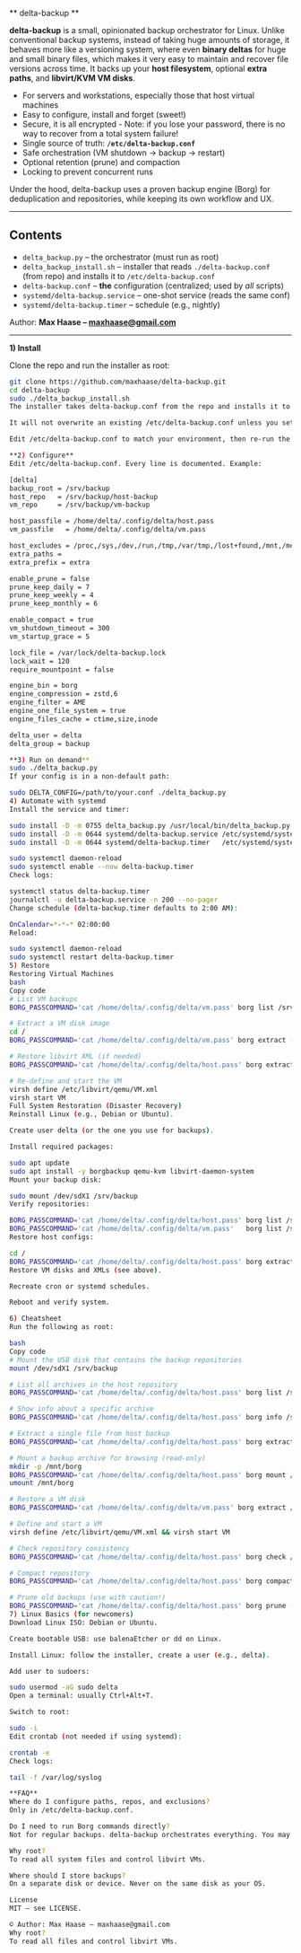 ** delta-backup **

**delta-backup** is a small, opinionated backup orchestrator for Linux. Unlike conventional backup systems, instead of taking huge amounts of storage, it behaves more like a versioning system, where even **binary deltas** for huge and small binary files, which makes it very easy to maintain and recover file versions across time. 
It backs up your **host filesystem**, optional **extra paths**, and **libvirt/KVM VM disks**.

- For servers and workstations, especially those that host virtual machines
- Easy to configure, install and forget (sweet!)
- Secure, it is all encrypted - Note: if you lose your password, there is no way to recover from a total system failure!  
- Single source of truth: **`/etc/delta-backup.conf`**  
- Safe orchestration (VM shutdown → backup → restart)  
- Optional retention (prune) and compaction  
- Locking to prevent concurrent runs  

Under the hood, delta-backup uses a proven backup engine (Borg) for deduplication and repositories, while keeping its own workflow and UX.

---

## Contents

- `delta_backup.py` – the orchestrator (must run as root)  
- `delta_backup_install.sh` – installer that reads `./delta-backup.conf` (from repo) and installs it to `/etc/delta-backup.conf`  
- `delta-backup.conf` – **the** configuration (centralized; used by *all* scripts)  
- `systemd/delta-backup.service` – one-shot service (reads the same conf)  
- `systemd/delta-backup.timer` – schedule (e.g., nightly)  

Author: **Max Haase – maxhaase@gmail.com**

---

**1) Install**

Clone the repo and run the installer as root:

```bash
git clone https://github.com/maxhaase/delta-backup.git
cd delta-backup
sudo ./delta_backup_install.sh
The installer takes delta-backup.conf from the repo and installs it to /etc/delta-backup.conf.

It will not overwrite an existing /etc/delta-backup.conf unless you set DELTA_FORCE=1.

Edit /etc/delta-backup.conf to match your environment, then re-run the installer.

**2) Configure**
Edit /etc/delta-backup.conf. Every line is documented. Example:

[delta]
backup_root = /srv/backup
host_repo   = /srv/backup/host-backup
vm_repo     = /srv/backup/vm-backup

host_passfile = /home/delta/.config/delta/host.pass
vm_passfile   = /home/delta/.config/delta/vm.pass

host_excludes = /proc,/sys,/dev,/run,/tmp,/var/tmp,/lost+found,/mnt,/media,/SWAPFILE,/var/lib/libvirt/images,/var/cache,/var/lib/apt/lists,/var/cache/apt/archives,*/.cache
extra_paths =
extra_prefix = extra

enable_prune = false
prune_keep_daily = 7
prune_keep_weekly = 4
prune_keep_monthly = 6

enable_compact = true
vm_shutdown_timeout = 300
vm_startup_grace = 5

lock_file = /var/lock/delta-backup.lock
lock_wait = 120
require_mountpoint = false

engine_bin = borg
engine_compression = zstd,6
engine_filter = AME
engine_one_file_system = true
engine_files_cache = ctime,size,inode

delta_user = delta
delta_group = backup

**3) Run on demand**
sudo ./delta_backup.py
If your config is in a non-default path:

sudo DELTA_CONFIG=/path/to/your.conf ./delta_backup.py
4) Automate with systemd
Install the service and timer:

sudo install -D -m 0755 delta_backup.py /usr/local/bin/delta_backup.py
sudo install -D -m 0644 systemd/delta-backup.service /etc/systemd/system/delta-backup.service
sudo install -D -m 0644 systemd/delta-backup.timer   /etc/systemd/system/delta-backup.timer

sudo systemctl daemon-reload
sudo systemctl enable --now delta-backup.timer
Check logs:

systemctl status delta-backup.timer
journalctl -u delta-backup.service -n 200 --no-pager
Change schedule (delta-backup.timer defaults to 2:00 AM):

OnCalendar=*-*-* 02:00:00
Reload:

sudo systemctl daemon-reload
sudo systemctl restart delta-backup.timer
5) Restore
Restoring Virtual Machines
bash
Copy code
# List VM backups
BORG_PASSCOMMAND='cat /home/delta/.config/delta/vm.pass' borg list /srv/backup/vm-backup

# Extract a VM disk image
cd /
BORG_PASSCOMMAND='cat /home/delta/.config/delta/vm.pass' borg extract --progress /srv/backup/vm-backup::HOST-VM-YYYY-MM-DD_HH-MM var/lib/libvirt/images/VM.qcow2

# Restore libvirt XML (if needed)
BORG_PASSCOMMAND='cat /home/delta/.config/delta/host.pass' borg extract /srv/backup/host-backup::LATEST etc/libvirt/qemu/VM.xml

# Re-define and start the VM
virsh define /etc/libvirt/qemu/VM.xml
virsh start VM
Full System Restoration (Disaster Recovery)
Reinstall Linux (e.g., Debian or Ubuntu).

Create user delta (or the one you use for backups).

Install required packages:

sudo apt update
sudo apt install -y borgbackup qemu-kvm libvirt-daemon-system
Mount your backup disk:

sudo mount /dev/sdX1 /srv/backup
Verify repositories:

BORG_PASSCOMMAND='cat /home/delta/.config/delta/host.pass' borg list /srv/backup/host-backup
BORG_PASSCOMMAND='cat /home/delta/.config/delta/vm.pass'   borg list /srv/backup/vm-backup
Restore host configs:

cd /
BORG_PASSCOMMAND='cat /home/delta/.config/delta/host.pass' borg extract /srv/backup/host-backup::LATEST etc
Restore VM disks and XMLs (see above).

Recreate cron or systemd schedules.

Reboot and verify system.

6) Cheatsheet
Run the following as root:

bash
Copy code
# Mount the USB disk that contains the backup repositories
mount /dev/sdX1 /srv/backup

# List all archives in the host repository
BORG_PASSCOMMAND='cat /home/delta/.config/delta/host.pass' borg list /srv/backup/host-backup

# Show info about a specific archive
BORG_PASSCOMMAND='cat /home/delta/.config/delta/host.pass' borg info /srv/backup/host-backup::ARCHIVE

# Extract a single file from host backup
BORG_PASSCOMMAND='cat /home/delta/.config/delta/host.pass' borg extract /srv/backup/host-backup::ARCHIVE etc/ssh/sshd_config

# Mount a backup archive for browsing (read-only)
mkdir -p /mnt/borg
BORG_PASSCOMMAND='cat /home/delta/.config/delta/host.pass' borg mount /srv/backup/host-backup::LATEST /mnt/borg
umount /mnt/borg

# Restore a VM disk
BORG_PASSCOMMAND='cat /home/delta/.config/delta/vm.pass' borg extract /srv/backup/vm-backup::ARCHIVE var/lib/libvirt/images/VM.qcow2

# Define and start a VM
virsh define /etc/libvirt/qemu/VM.xml && virsh start VM

# Check repository consistency
BORG_PASSCOMMAND='cat /home/delta/.config/delta/host.pass' borg check /srv/backup/host-backup

# Compact repository
BORG_PASSCOMMAND='cat /home/delta/.config/delta/host.pass' borg compact /srv/backup/host-backup

# Prune old backups (use with caution!)
BORG_PASSCOMMAND='cat /home/delta/.config/delta/host.pass' borg prune --keep-daily=7 --keep-weekly=4 --keep-monthly=6 /srv/backup/host-backup
7) Linux Basics (for newcomers)
Download Linux ISO: Debian or Ubuntu.

Create bootable USB: use balenaEtcher or dd on Linux.

Install Linux: follow the installer, create a user (e.g., delta).

Add user to sudoers:

sudo usermod -aG sudo delta
Open a terminal: usually Ctrl+Alt+T.

Switch to root:

sudo -i
Edit crontab (not needed if using systemd):

crontab -e
Check logs:

tail -f /var/log/syslog

**FAQ**
Where do I configure paths, repos, and exclusions?
Only in /etc/delta-backup.conf.

Do I need to run Borg commands directly?
Not for regular backups. delta-backup orchestrates everything. You may use Borg directly for restores.

Why root?
To read all system files and control libvirt VMs.

Where should I store backups?
On a separate disk or device. Never on the same disk as your OS.

License
MIT – see LICENSE.

© Author: Max Haase – maxhaase@gmail.com
Why root?
To read all files and control libvirt VMs.
